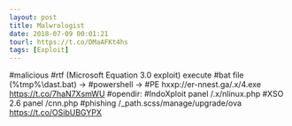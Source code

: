 ```yaml
---
layout: post
title: Malwrologist
date: 2018-07-09 00:01:21
tourl: https://t.co/DMaAFKt4hs
tags: [Exploit]
---
```

#malicious #rtf (Microsoft Equation 3.0 exploit) execute #bat file (%tmp%\dast.bat) -&gt; #powershell -&gt; #PE 
hxxp://er-nnest.ga/.x/4.exe
https://t.co/7haN7XsmWU
#opendir: 
#IndoXploit panel /.x/nlinux.php
#XSO 2.6 panel /cnn.php
#phishing /_path.scss/manage/upgrade/ova https://t.co/OSibUBGYPX